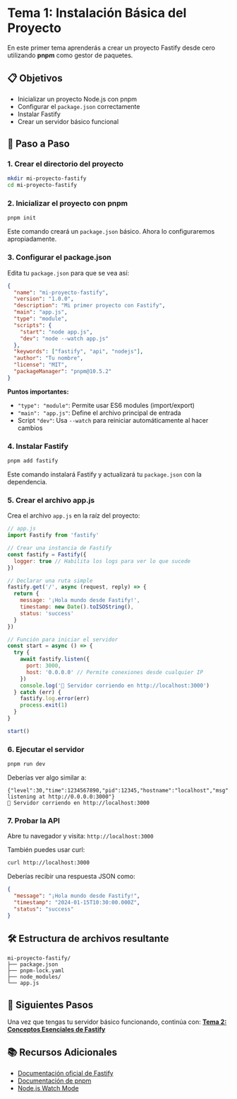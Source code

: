 # Tema 1: Instalación Básica del Proyecto

En este primer tema aprenderás a crear un proyecto Fastify desde cero utilizando **pnpm** como gestor de paquetes.

## 📋 Objetivos

- Inicializar un proyecto Node.js con pnpm
- Configurar el `package.json` correctamente
- Instalar Fastify
- Crear un servidor básico funcional

## 🚀 Paso a Paso

### 1. Crear el directorio del proyecto

```bash
mkdir mi-proyecto-fastify
cd mi-proyecto-fastify
```

### 2. Inicializar el proyecto con pnpm

```bash
pnpm init
```

Este comando creará un `package.json` básico. Ahora lo configuraremos apropiadamente.

### 3. Configurar el package.json

Edita tu `package.json` para que se vea así:

```json
{
  "name": "mi-proyecto-fastify",
  "version": "1.0.0",
  "description": "Mi primer proyecto con Fastify",
  "main": "app.js",
  "type": "module",
  "scripts": {
    "start": "node app.js",
    "dev": "node --watch app.js"
  },
  "keywords": ["fastify", "api", "nodejs"],
  "author": "Tu nombre",
  "license": "MIT",
  "packageManager": "pnpm@10.5.2"
}
```

**Puntos importantes:**
- `"type": "module"`: Permite usar ES6 modules (import/export)
- `"main": "app.js"`: Define el archivo principal de entrada
- Script `"dev"`: Usa `--watch` para reiniciar automáticamente al hacer cambios

### 4. Instalar Fastify

```bash
pnpm add fastify
```

Este comando instalará Fastify y actualizará tu `package.json` con la dependencia.

### 5. Crear el archivo app.js

Crea el archivo `app.js` en la raíz del proyecto:

```javascript
// app.js
import Fastify from 'fastify'

// Crear una instancia de Fastify
const fastify = Fastify({
  logger: true // Habilita los logs para ver lo que sucede
})

// Declarar una ruta simple
fastify.get('/', async (request, reply) => {
  return {
    message: '¡Hola mundo desde Fastify!',
    timestamp: new Date().toISOString(),
    status: 'success'
  }
})

// Función para iniciar el servidor
const start = async () => {
  try {
    await fastify.listen({
      port: 3000,
      host: '0.0.0.0' // Permite conexiones desde cualquier IP
    })
    console.log('🚀 Servidor corriendo en http://localhost:3000')
  } catch (err) {
    fastify.log.error(err)
    process.exit(1)
  }
}

start()
```

### 6. Ejecutar el servidor

```bash
pnpm run dev
```

Deberías ver algo similar a:

```
{"level":30,"time":1234567890,"pid":12345,"hostname":"localhost","msg":"Server listening at http://0.0.0.0:3000"}
🚀 Servidor corriendo en http://localhost:3000
```

### 7. Probar la API

Abre tu navegador y visita: `http://localhost:3000`

También puedes usar curl:

```bash
curl http://localhost:3000
```

Deberías recibir una respuesta JSON como:

```json
{
  "message": "¡Hola mundo desde Fastify!",
  "timestamp": "2024-01-15T10:30:00.000Z",
  "status": "success"
}
```

## 🛠️ Estructura de archivos resultante

```
mi-proyecto-fastify/
├── package.json
├── pnpm-lock.yaml
├── node_modules/
└── app.js
```
## 🔗 Siguientes Pasos

Una vez que tengas tu servidor básico funcionando, continúa con:
**[Tema 2: Conceptos Esenciales de Fastify](../02-conceptos-esenciales/README.md)**

## 📚 Recursos Adicionales

- [Documentación oficial de Fastify](https://www.fastify.io/docs/latest/Guides/Getting-Started/)
- [Documentación de pnpm](https://pnpm.io/cli/init)
- [Node.js Watch Mode](https://nodejs.org/api/cli.html#--watch)
